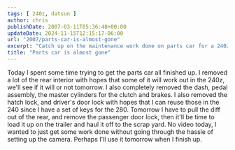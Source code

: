 ```yaml
---
tags: [ 240z, datsun ]
author: chris
publishDate: 2007-03-11T05:36:48+00:00
updateDate: 2024-11-15T12:15:17-06:00
url: "2007/parts-car-is-almost-gone"
excerpt: "Catch up on the maintenance work done on parts car for a 240z, including interior removal and lock replacement. No video today, just progress details."
title: "Parts car is almost gone"
---
```


Today I spent some time trying to get the parts car all finished up. I removed a lot of the rear interior with hopes that some of it will work out in the 240z, we'll see if it will or not tomorrow.
I also completely removed the dash, pedal assembly, the master cylinders for the clutch and brakes. I also removed the hatch lock, and driver's door lock with hopes that I can reuse those in the 240 since I have a set of keys for the 280. Tomorrow I have to pull the diff out of the rear, and remove the passenger door lock, then it'll be time to load it up on the trailer and haul it off to the scrap yard. 
No video today, I wanted to just get some work done without going through the hassle of setting up the camera. Perhaps I'll use it tomorrow when I finish up.
